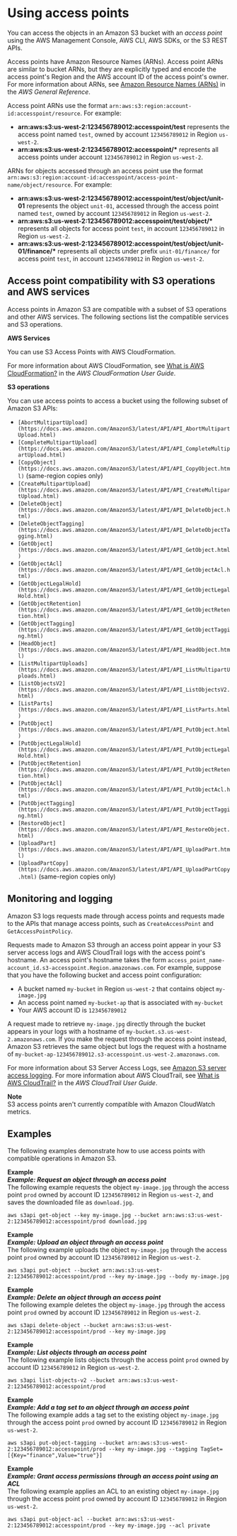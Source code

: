 # Using access points<a name="using-access-points"></a>

You can access the objects in an Amazon S3 bucket with an *access point* using the AWS Management Console, AWS CLI, AWS SDKs, or the S3 REST APIs\.

Access points have Amazon Resource Names \(ARNs\)\. Access point ARNs are similar to bucket ARNs, but they are explicitly typed and encode the access point's Region and the AWS account ID of the access point's owner\. For more information about ARNs, see [Amazon Resource Names \(ARNs\)](https://docs.aws.amazon.com/general/latest/gr/aws-arns-and-namespaces.html) in the *AWS General Reference*\.

Access point ARNs use the format `arn:aws:s3:region:account-id:accesspoint/resource`\. For example:
+ **arn:aws:s3:us\-west\-2:123456789012:accesspoint/test** represents the access point named `test`, owned by account `123456789012` in Region `us-west-2`\.
+ **arn:aws:s3:us\-west\-2:123456789012:accesspoint/\*** represents all access points under account `123456789012` in Region `us-west-2`\.

ARNs for objects accessed through an access point use the format `arn:aws:s3:region:account-id:accesspoint/access-point-name/object/resource`\. For example:
+ **arn:aws:s3:us\-west\-2:123456789012:accesspoint/test/object/unit\-01** represents the object `unit-01`, accessed through the access point named `test`, owned by account `123456789012` in Region `us-west-2`\.
+ **arn:aws:s3:us\-west\-2:123456789012:accesspoint/test/object/\*** represents all objects for access point `test`, in account `123456789012` in Region `us-west-2`\.
+ **arn:aws:s3:us\-west\-2:123456789012:accesspoint/test/object/unit\-01/finance/\*** represents all objects under prefix `unit-01/finance/` for access point `test`, in account `123456789012` in Region `us-west-2`\.

## Access point compatibility with S3 operations and AWS services<a name="access-points-service-api-support"></a>

Access points in Amazon S3 are compatible with a subset of S3 operations and other AWS services\. The following sections list the compatible services and S3 operations\.

**AWS Services**

You can use S3 Access Points with AWS CloudFormation\.

For more information about AWS CloudFormation, see [What is AWS CloudFormation?](https://docs.aws.amazon.com/AWSCloudFormation/latest/UserGuide/Welcome.html) in the *AWS CloudFormation User Guide*\.

**S3 operations**

You can use access points to access a bucket using the following subset of Amazon S3 APIs:
+ `[AbortMultipartUpload](https://docs.aws.amazon.com/AmazonS3/latest/API/API_AbortMultipartUpload.html)`
+ `[CompleteMultipartUpload](https://docs.aws.amazon.com/AmazonS3/latest/API/API_CompleteMultipartUpload.html)`
+ `[CopyObject](https://docs.aws.amazon.com/AmazonS3/latest/API/API_CopyObject.html)` \(same\-region copies only\)
+ `[CreateMultipartUpload](https://docs.aws.amazon.com/AmazonS3/latest/API/API_CreateMultipartUpload.html)`
+ `[DeleteObject](https://docs.aws.amazon.com/AmazonS3/latest/API/API_DeleteObject.html)`
+ `[DeleteObjectTagging](https://docs.aws.amazon.com/AmazonS3/latest/API/API_DeleteObjectTagging.html)`
+ `[GetObject](https://docs.aws.amazon.com/AmazonS3/latest/API/API_GetObject.html)`
+ `[GetObjectAcl](https://docs.aws.amazon.com/AmazonS3/latest/API/API_GetObjectAcl.html)`
+ `[GetObjectLegalHold](https://docs.aws.amazon.com/AmazonS3/latest/API/API_GetObjectLegalHold.html)`
+ `[GetObjectRetention](https://docs.aws.amazon.com/AmazonS3/latest/API/API_GetObjectRetention.html)`
+ `[GetObjectTagging](https://docs.aws.amazon.com/AmazonS3/latest/API/API_GetObjectTagging.html)`
+ `[HeadObject](https://docs.aws.amazon.com/AmazonS3/latest/API/API_HeadObject.html)`
+ `[ListMultipartUploads](https://docs.aws.amazon.com/AmazonS3/latest/API/API_ListMultipartUploads.html)`
+ `[ListObjectsV2](https://docs.aws.amazon.com/AmazonS3/latest/API/API_ListObjectsV2.html)`
+ `[ListParts](https://docs.aws.amazon.com/AmazonS3/latest/API/API_ListParts.html)`
+ `[PutObject](https://docs.aws.amazon.com/AmazonS3/latest/API/API_PutObject.html)`
+ `[PutObjectLegalHold](https://docs.aws.amazon.com/AmazonS3/latest/API/API_PutObjectLegalHold.html)`
+ `[PutObjectRetention](https://docs.aws.amazon.com/AmazonS3/latest/API/API_PutObjectRetention.html)`
+ `[PutObjectAcl](https://docs.aws.amazon.com/AmazonS3/latest/API/API_PutObjectAcl.html)`
+ `[PutObjectTagging](https://docs.aws.amazon.com/AmazonS3/latest/API/API_PutObjectTagging.html)`
+ `[RestoreObject](https://docs.aws.amazon.com/AmazonS3/latest/API/API_RestoreObject.html)`
+ `[UploadPart](https://docs.aws.amazon.com/AmazonS3/latest/API/API_UploadPart.html)`
+ `[UploadPartCopy](https://docs.aws.amazon.com/AmazonS3/latest/API/API_UploadPartCopy.html)` \(same\-region copies only\)

## Monitoring and logging<a name="access-points-monitoring-logging"></a>

Amazon S3 logs requests made through access points and requests made to the APIs that manage access points, such as `CreateAccessPoint` and `GetAccessPointPolicy`\.

Requests made to Amazon S3 through an access point appear in your S3 server access logs and AWS CloudTrail logs with the access point's hostname\. An access point's hostname takes the form `access_point_name-account_id.s3-accesspoint.Region.amazonaws.com`\. For example, suppose that you have the following bucket and access point configuration:
+ A bucket named `my-bucket` in Region `us-west-2` that contains object `my-image.jpg`
+ An access point named `my-bucket-ap` that is associated with `my-bucket`
+ Your AWS account ID is `123456789012`

A request made to retrieve `my-image.jpg` directly through the bucket appears in your logs with a hostname of `my-bucket.s3.us-west-2.amazonaws.com`\. If you make the request through the access point instead, Amazon S3 retrieves the same object but logs the request with a hostname of `my-bucket-ap-123456789012.s3-accesspoint.us-west-2.amazonaws.com`\.

For more information about S3 Server Access Logs, see [Amazon S3 server access logging](ServerLogs.md)\. For more information about AWS CloudTrail, see [What is AWS CloudTrail?](https://docs.aws.amazon.com/awscloudtrail/latest/userguide/cloudtrail-user-guide.html) in the *AWS CloudTrail User Guide*\.

**Note**  
S3 access points aren't currently compatible with Amazon CloudWatch metrics\.

## Examples<a name="access-points-usage-examples"></a>

The following examples demonstrate how to use access points with compatible operations in Amazon S3\.

**Example**  
***Example: Request an object through an access point***  
The following example requests the object `my-image.jpg` through the access point `prod` owned by account ID `123456789012` in Region `us-west-2`, and saves the downloaded file as `download.jpg`\.  

```
aws s3api get-object --key my-image.jpg --bucket arn:aws:s3:us-west-2:123456789012:accesspoint/prod download.jpg
```

**Example**  
***Example: Upload an object through an access point***  
The following example uploads the object `my-image.jpg` through the access point `prod` owned by account ID `123456789012` in Region `us-west-2`\.  

```
aws s3api put-object --bucket arn:aws:s3:us-west-2:123456789012:accesspoint/prod --key my-image.jpg --body my-image.jpg
```

**Example**  
***Example: Delete an object through an access point***  
The following example deletes the object `my-image.jpg` through the access point `prod` owned by account ID `123456789012` in Region `us-west-2`\.  

```
aws s3api delete-object --bucket arn:aws:s3:us-west-2:123456789012:accesspoint/prod --key my-image.jpg
```

**Example**  
***Example: List objects through an access point***  
The following example lists objects through the access point `prod` owned by account ID `123456789012` in Region `us-west-2`\.  

```
aws s3api list-objects-v2 --bucket arn:aws:s3:us-west-2:123456789012:accesspoint/prod
```

**Example**  
***Example: Add a tag set to an object through an access point***  
The following example adds a tag set to the existing object `my-image.jpg` through the access point `prod` owned by account ID `123456789012` in Region `us-west-2`\.  

```
aws s3api put-object-tagging --bucket arn:aws:s3:us-west-2:123456789012:accesspoint/prod --key my-image.jpg --tagging TagSet=[{Key="finance",Value="true"}]
```

**Example**  
***Example: Grant access permissions through an access point using an ACL***  
The following example applies an ACL to an existing object `my-image.jpg` through the access point `prod` owned by account ID `123456789012` in Region `us-west-2`\.  

```
aws s3api put-object-acl --bucket arn:aws:s3:us-west-2:123456789012:accesspoint/prod --key my-image.jpg --acl private
```